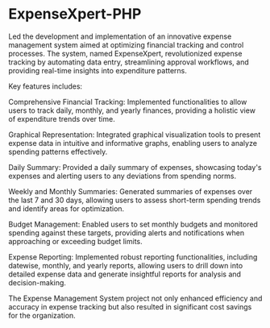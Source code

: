 # ExpenseXpert-PHP

Led the development and implementation of an innovative expense management system aimed at optimizing financial tracking and control processes. The system, named ExpenseXpert, revolutionized expense tracking by automating data entry, streamlining approval workflows, and providing real-time insights into expenditure patterns.

Key features includes:

Comprehensive Financial Tracking: Implemented functionalities to allow users to track daily, monthly, and yearly finances, providing a holistic view of expenditure trends over time.

Graphical Representation: Integrated graphical visualization tools to present expense data in intuitive and informative graphs, enabling users to analyze spending patterns effectively.

Daily Summary: Provided a daily summary of expenses, showcasing today's expenses and alerting users to any deviations from spending norms.

Weekly and Monthly Summaries: Generated summaries of expenses over the last 7 and 30 days, allowing users to assess short-term spending trends and identify areas for optimization.

Budget Management: Enabled users to set monthly budgets and monitored spending against these targets, providing alerts and notifications when approaching or exceeding budget limits.

Expense Reporting: Implemented robust reporting functionalities, including datewise, monthly, and yearly reports, allowing users to drill down into detailed expense data and generate insightful reports for analysis and decision-making.

The Expense Management System project not only enhanced efficiency and accuracy in expense tracking but also resulted in significant cost savings for the organization.

